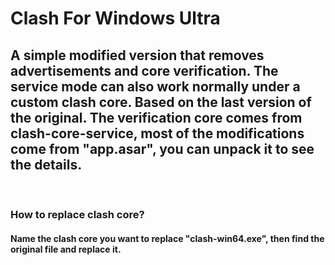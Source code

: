 # Clash For Windows Ultra
## A simple modified version that removes advertisements and core verification. The service mode can also work normally under a custom clash core. Based on the last version of the original. The verification core comes from clash-core-service, most of the modifications come from "app.asar", you can unpack it to see the details. 
&nbsp;
### How to replace clash core?
#### Name the clash core you want to replace "clash-win64.exe", then find the original file and replace it.
